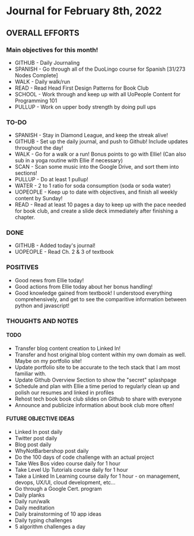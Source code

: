 # Journal for February 8th, 2022 

## OVERALL EFFORTS

### Main objectives for this month!

- GITHUB - Daily Journaling
- SPANISH - Go through all of the DuoLingo course for Spanish [31/273 Nodes Complete]
- WALK - Daily walk/run
- READ - Read Head First Design Patterns for Book Club
- SCHOOL - Work through and keep up with all UoPeople Content for Programming 101
- PULLUP - Work on upper body strength by doing pull ups

### TO-DO

- SPANISH - Stay in Diamond League, and keep the streak alive!
- GITHUB - Set up the daily journal, and push to Github! Include updates throughout the day!
- WALK - Go for a walk or a run! Bonus points to go with Ellie! (Can also sub in a yoga routine with Ellie if necessary)
- SCAN - Scan some music into the Google Drive, and sort them into sections!
- PULLUP - Do at least 1 pullup!
- WATER - 2 to 1 ratio for soda consumption (soda or soda water)
- UOPEOPLE - Keep up to date with objectives, and finish all weekly content by Sunday!
- READ - Read at least 10 pages a day to keep up with the pace needed for book club, and create a slide deck immediately after finishing a chapter.

### DONE

- GITHUB - Added today's journal!
- UOPEOPLE - Read Ch. 2 & 3 of textbook

### POSITIVES

- Good news from Ellie today!
- Good actions from Ellie today about her bonus handling!
- Good knowledge gained from textbook! I understood everything comprehensively, and get to see the comparitive information between python and javascript!

### THOUGHTS AND NOTES

#### TODO

- Transfer blog content creation to Linked In!
- Transfer and host original blog content within my own domain as well. Maybe on my portfolio site!
- Update portfolio site to be accurate to the tech stack that I am most familiar with.
- Update Github Overview Section to show the "secret" splashpage
- Schedule and plan with Ellie a time period to regularly clean up and polish our resumes and linked in profiles
- Rehost tech book book club slides on Github to share with everyone
- Announce and publicize information about book club more often!

#### FUTURE OBJECTIVE IDEAS

- Linked In post daily
- Twitter post daily
- Blog post daily
- WhyNotBarbershop post daily
- Do the 100 days of code challenge with an actual project
- Take Wes Bos video course daily for 1 hour
- Take Level Up Tutorials course daily for 1 hour
- Take a Linked In Learning course daily for 1 hour - on management, devops, UX/UI, cloud development, etc...
- Go through a Google Cert. program
- Daily planks
- Daily run/walk
- Daily meditation
- Daily brainstorming of 10 app ideas
- Daily typing challenges
- 5 algorithm challenges a day

